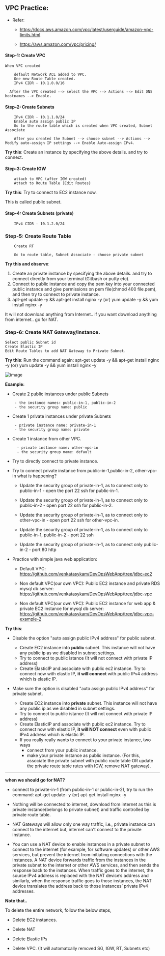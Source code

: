 ## VPC Practice:

* Refer:

	* https://docs.aws.amazon.com/vpc/latest/userguide/amazon-vpc-limits.html

	* https://aws.amazon.com/vpc/pricing/

#### Step-1: Create VPC

	When VPC created 

		default Network ACL added to VPC.
		One new Route Table created.
		IPv4 CIDR - 10.1.0.0/16

	  After the VPC created --> select the VPC --> Actions --> Edit DNS hostnames --> Enable.

#### Step-2: Create Subnets

		IPv4 CIDR - 10.1.1.0/24
		Enable auto assign public IP
		Go to the route table which is created when VPC created, Subnet Associate

		After you created the Subnet --> choose subnet --> Actions --> Modify auto-assign IP settings --> Enable Auto-assign IPv4.

**Try this**: Create an instance by specifying the above details. and try to connect.

#### Step-3: Create IGW

		attach to VPC (after IGW created)
		Attach to Route Table (Edit Routes)

**Try this**: Try to connect to EC2 instance now.

This is called public subnet.

#### Step-4: Create Subnets (private)

		IPv4 CIDR - 10.1.2.0/24

### Step-5: Create Route Table

		Create RT
    
		Go to route table, Subnet Associate - choose private subnet
		
**Try this and observe**:

   1. Create an private instance by specifying the above details. and try to connect directly from your terminal (Gitbash or putty etc).
   2. Connect to public instance and copy the pem key into your connected public instance and give permissions on pem file(chmod 400 file.pem), and then try to connect to private instance.
   3. apt-get update -y && apt-get install nginx -y (or)  yum update -y && yum install nginx -y
   
   It will not download anything from Internet.. if you want download anything from internet.. go for NAT.

### Step-6: Create NAT Gateway/instance.

	Select public Subnet id
	Create Elastic IP
	Edit Route Tables to add NAT Gateway to Private Subnet.

**Try this**: Run the command again: apt-get update -y && apt-get install nginx -y (or)  yum update -y && yum install nginx -y

![image](https://user-images.githubusercontent.com/24622526/50402514-40ddc580-07bd-11e9-92c2-3583f3395798.png)

**Example:**

* Create 2 public instances under public Subnets 

       - the instance names: public-in-1, public-in-2
       - the security group name: public

* Create 1 private instances under private Subnets

       - private instance name: private-in-1
       - the security group name: private

* Create 1 instance from other VPC. 

        - private instance name: other-vpc-in
        - the security group name: default

* Try to directly connect to private instance.

* Try to connect private instance from public-in-1,public-in-2, other-vpc-in  what is happening?

    * Update the security group of private-in-1, as to connect only to public-in-1 - open the port 22 ssh for public-in-1.

    * Update the security group of private-in-1, as to connect only to public-in-2 - open port 22 ssh for public-in-2.

    * Update the security group of private-in-1, as to connect only to other-vpc-in - open port 22 ssh for other-vpc-in.

    * Update the security group of private-in-1, as to connect only to public-in-1, public-in-2 - port 22 ssh

    * Update the security group of private-in-1, as to connect only public-in-2 - port 80 http

* Practice with simple java web application:

	* Default VPC: https://github.com/venkatasykam/DevOpsWebApp/tree/jdbc-ec2
	
	* Non default VPC(our own VPC): Public EC2 instance and private RDS mysql db server: https://github.com/venkatasykam/DevOpsWebApp/tree/jdbc-vpc

	* Non default VPC(our own VPC): Public EC2 instance for web app & private EC2 instance for mysql db server: https://github.com/venkatasykam/DevOpsWebApp/tree/jdbc-vpc-example-2

**Try this**:

* Disable the option "auto assign public IPv4 address" for public subnet.

	* Create EC2 instance into **public** subnet. This instance will not have any public ip as we disabled in subnet settings.
	* Try to connect to public istance (It will not connect with private IP address)
	* Create ElasticIP and associate with public ec2 instance. Try to connect now with elastic IP, **it will connect** with public IPv4 address which is elastic IP.

* Make sure the option is disabled "auto assign public IPv4 address" for private subnet.

	* Create EC2 instance into **private** subnet. This instance will not have any public ip as we disabled in subnet settings.
	* Try to connect to public istance (It will not connect with private IP address)
	* Create ElasticIP and associate with public ec2 instance. Try to connect now with elastic IP, **it will NOT connect** even with public IPv4 address which is elastic IP.
	* If you really really wants to connect to your private instance, two ways
		* connect from your public instance.
		* make your private instance as public instance. (For this, associate the private subnet with public route table OR update the private route table rutes with IGW, remove NAT gateway).

---

**when we should go for NAT?**

  * connect to private-in-1 (from public-in-1 or public-in-2), try to run the command: apt-get update- y (or) apt-get install nginx -y
  
  * Nothing will be connected to internet, download from internet as this is private instance(belongs to private subnet) and traffic controlled by private route table.
  
  * NAT Gateways will allow only one way traffic, i.e., private instance can connect to the internet but, internet can't connect to the private instance.
  
  * You can use a NAT device to enable instances in a private subnet to connect to the internet (for example, for software updates) or other AWS services, but prevent the internet from initiating connections with the instances. A NAT device forwards traffic from the instances in the private subnet to the internet or other AWS services, and then sends the response back to the instances. When traffic goes to the internet, the source IPv4 address is replaced with the NAT device’s address and similarly, when the response traffic goes to those instances, the NAT device translates the address back to those instances’ private IPv4 addresses.
  
**Note that..**

To delete the entire network, follow the below steps,

* Delete EC2 instances.

* Delete NAT

* Delete Elastic IPs

* Delete VPC. (It will automatcally removed SG, IGW, RT, Subnets etc)

